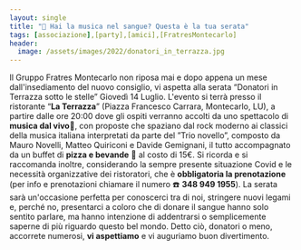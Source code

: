```yaml
---
layout: single
title: "🥳 Hai la musica nel sangue? Questa è la tua serata"
tags: [associazione],[party],[amici],[FratresMontecarlo]
header:
  image: /assets/images/2022/donatori_in_terrazza.jpg
---
```


Il Gruppo Fratres Montecarlo non riposa mai e dopo appena un mese dall'insediamento del nuovo consiglio, 
vi aspetta alla serata “Donatori in Terrazza sotto le stelle” Giovedì 14 Luglio.
L'evento si terrà presso il ristorante “**La Terrazza**” (Piazza Francesco Carrara, Montecarlo, LU), 
a partire dalle ore 20:00 dove gli ospiti verranno accolti da uno spettacolo di **musica dal vivo**🎼,
con proposte che spaziano dal rock moderno ai classici della musica italiana interpretati da parte 
del ”Trio novello”, composto da Mauro Novelli, Matteo Quiriconi e Davide Gemignani, il tutto accompagnato da un buffet di **pizza e bevande** 🍕 al costo di 15€.
Si ricorda e si raccomanda inoltre, considerando la sempre presente situazione Covid
e le necessità organizzative dei ristoratori, che è **obbligatoria la prenotazione** 
(per info e prenotazioni chiamare il numero  ☎️ **348 949 1955**).
La serata sarà un'occasione perfetta per conoscerci tra di noi, stringere nuovi legami e, perché no, 
presentarci a coloro che di donare il sangue hanno solo sentito parlare, ma hanno intenzione di addentrarsi 
o semplicemente saperne di più riguardo questo bel mondo.
Detto ciò, donatori o meno, accorrete numerosi, **vi aspettiamo** e vi auguriamo buon divertimento.
